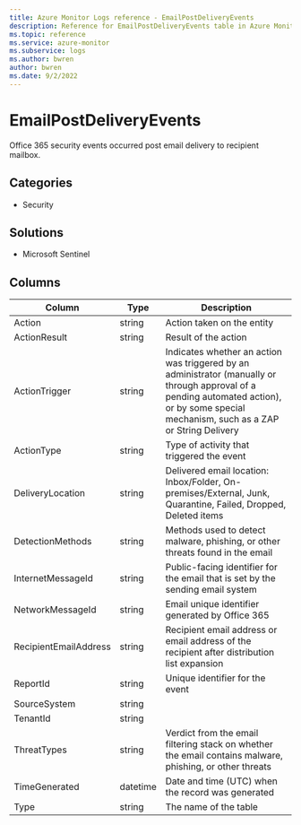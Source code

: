 ```yaml
---
title: Azure Monitor Logs reference - EmailPostDeliveryEvents
description: Reference for EmailPostDeliveryEvents table in Azure Monitor Logs.
ms.topic: reference
ms.service: azure-monitor
ms.subservice: logs
ms.author: bwren
author: bwren
ms.date: 9/2/2022
---
```


# EmailPostDeliveryEvents

 Office 365 security events occurred post email delivery to recipient mailbox.

## Categories

- Security
## Solutions

- Microsoft Sentinel




## Columns

| Column | Type | Description |
| --- | --- | --- |
| Action | string | Action taken on the entity |
| ActionResult | string | Result of the action |
| ActionTrigger | string | Indicates whether an action was triggered by an administrator (manually or through approval of a pending automated action), or by some special mechanism, such as a ZAP or String Delivery |
| ActionType | string | Type of activity that triggered the event |
| DeliveryLocation | string | Delivered email location: Inbox/Folder, On-premises/External, Junk, Quarantine, Failed, Dropped, Deleted items |
| DetectionMethods | string | Methods used to detect malware, phishing, or other threats found in the email |
| InternetMessageId | string | Public-facing identifier for the email that is set by the sending email system |
| NetworkMessageId | string | Email unique identifier generated by Office 365 |
| RecipientEmailAddress | string | Recipient email address or email address of the recipient after distribution list expansion |
| ReportId | string | Unique identifier for the event |
| SourceSystem | string |  |
| TenantId | string |  |
| ThreatTypes | string | Verdict from the email filtering stack on whether the email contains malware, phishing, or other threats |
| TimeGenerated | datetime | Date and time (UTC) when the record was generated |
| Type | string | The name of the table |
